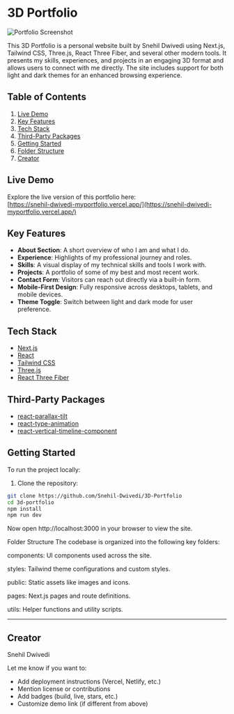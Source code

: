 # 3D Portfolio

![Portfolio Screenshot](/public/assets/readme_assets/screenshot.png)

This 3D Portfolio is a personal website built by Snehil Dwivedi using Next.js, Tailwind CSS, Three.js, React Three Fiber, and several other modern tools. It presents my skills, experiences, and projects in an engaging 3D format and allows users to connect with me directly. The site includes support for both light and dark themes for an enhanced browsing experience.

## Table of Contents

1. [Live Demo](#live-demo)
2. [Key Features](#key-features)
3. [Tech Stack](#tech-stack)
4. [Third-Party Packages](#third-party-packages)
5. [Getting Started](#getting-started)
6. [Folder Structure](#folder-structure)
7. [Creator](#creator)

## Live Demo

Explore the live version of this portfolio here:  
[https://snehil-dwivedi-myportfolio.vercel.app/](https://snehil-dwivedi-myportfolio.vercel.app/)

## Key Features

- **About Section**: A short overview of who I am and what I do.
- **Experience**: Highlights of my professional journey and roles.
- **Skills**: A visual display of my technical skills and tools I work with.
- **Projects**: A portfolio of some of my best and most recent work.
- **Contact Form**: Visitors can reach out directly via a built-in form.
- **Mobile-First Design**: Fully responsive across desktops, tablets, and mobile devices.
- **Theme Toggle**: Switch between light and dark mode for user preference.

## Tech Stack

- [Next.js](https://nextjs.org)
- [React](https://reactjs.dev)
- [Tailwind CSS](https://tailwindcss.com)
- [Three.js](https://threejs.org)
- [React Three Fiber](https://github.com/pmndrs/react-three-fiber)

## Third-Party Packages

- [react-parallax-tilt](https://www.npmjs.com/package/react-parallax-tilt)
- [react-type-animation](https://www.npmjs.com/package/react-type-animation)
- [react-vertical-timeline-component](https://www.npmjs.com/package/react-vertical-timeline-component)

## Getting Started

To run the project locally:

1. Clone the repository:

```bash
git clone https://github.com/Snehil-Dwivedi/3D-Portfolio
cd 3d-portfolio
npm install
npm run dev

```

Now open http://localhost:3000 in your browser to view the site.

Folder Structure
The codebase is organized into the following key folders:

components: UI components used across the site.

styles: Tailwind theme configurations and custom styles.

public: Static assets like images and icons.

pages: Next.js pages and route definitions.

utils: Helper functions and utility scripts.

---

## Creator

Snehil Dwivedi

Let me know if you want to:

- Add deployment instructions (Vercel, Netlify, etc.)
- Mention license or contributions
- Add badges (build, live, stars, etc.)
- Customize demo link (if different from above)
